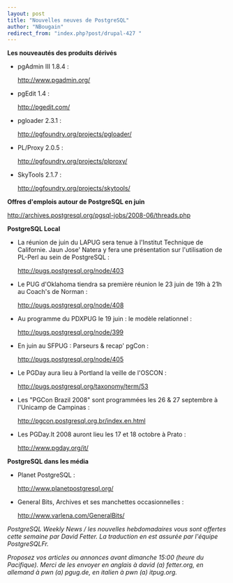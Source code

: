 ```yaml
---
layout: post
title: "Nouvelles neuves de PostgreSQL"
author: "NBougain"
redirect_from: "index.php?post/drupal-427 "
---
```




<strong>Les nouveautés des produits dérivés</strong>

<ul>

<li>pgAdmin III 1.8.4&nbsp;:

<a target="_blank" href="http://www.pgadmin.org/">http://www.pgadmin.org/</a></li>

<li>pgEdit 1.4&nbsp;:

<a target="_blank" href="http://pgedit.com/">http://pgedit.com/</a></li>

<li>pgloader 2.3.1&nbsp;:

<a target="_blank" href="http://pgfoundry.org/projects/pgloader/">http://pgfoundry.org/projects/pgloader/</a></li>

<li>PL/Proxy 2.0.5&nbsp;:

<a target="_blank" href="http://pgfoundry.org/projects/plproxy/">http://pgfoundry.org/projects/plproxy/</a></li>

<li>SkyTools 2.1.7&nbsp;:

<a target="_blank" href="http://pgfoundry.org/projects/skytools/">http://pgfoundry.org/projects/skytools/</a></li>

</ul>

<!--break-->

<p><strong>Offres d'emplois autour de PostgreSQL en juin</strong></p>

<p><a target="_blank" href="http://archives.postgresql.org/pgsql-jobs/2008-06/threads.php">http://archives.postgresql.org/pgsql-jobs/2008-06/threads.php</a></p>

<p><strong>PostgreSQL Local</strong></p>

<ul>

<li>La réunion de juin du LAPUG sera tenue à l'Institut Technique de Californie. Jaun Jose' Natera y fera une présentation sur l'utilisation de PL-Perl au sein de PostgreSQL&nbsp;:

<a target="_blank" href="http://pugs.postgresql.org/node/403">http://pugs.postgresql.org/node/403</a></li>

<li>Le PUG d'Oklahoma tiendra sa première réunion le 23 juin de 19h à 21h au Coach's de Norman&nbsp;:

<a target="_blank" href="http://pugs.postgresql.org/node/408">http://pugs.postgresql.org/node/408</a></li>

<li>Au programme du PDXPUG le 19 juin&nbsp;: le modèle relationnel&nbsp;:

<a target="_blank" href="http://pugs.postgresql.org/node/399">http://pugs.postgresql.org/node/399</a></li>

<li>En juin au SFPUG&nbsp;: Parseurs &amp; recap' pgCon&nbsp;:

<a target="_blank" href="http://pugs.postgresql.org/node/405">http://pugs.postgresql.org/node/405</a></li>

<li>Le PGDay aura lieu à Portland la veille de l'OSCON&nbsp;:

<a target="_blank" href="http://pugs.postgresql.org/taxonomy/term/53">http://pugs.postgresql.org/taxonomy/term/53</a></li>

<li>Les "PGCon Brazil 2008" sont programmées les 26 &amp; 27 septembre à l'Unicamp de Campinas&nbsp;:

<a target="_blank" href="http://pgcon.postgresql.org.br/index.en.html">http://pgcon.postgresql.org.br/index.en.html</a></li>

<li>Les PGDay.It 2008 auront lieu les 17 et 18 octobre à Prato&nbsp;:

<a target="_blank" href="http://www.pgday.org/it/">http://www.pgday.org/it/</a></li>

</ul>

<p><strong>PostgreSQL dans les média</strong></p>

<ul>

<li>Planet PostgreSQL&nbsp;:

<a target="_blank" href="http://www.planetpostgresql.org/">http://www.planetpostgresql.org/</a></li>

<li>General Bits, Archives et ses manchettes occasionnelles&nbsp;:

<a target="_blank" href="http://www.varlena.com/GeneralBits/">http://www.varlena.com/GeneralBits/</a></li>

</ul>

<p><em>PostgreSQL Weekly News / les nouvelles hebdomadaires vous sont offertes cette semaine par David Fetter. La traduction en est assurée par l'équipe PostgreSQLFr.</em></p>

<p><em>Proposez vos articles ou annonces avant dimanche 15:00 (heure du Pacifique). Merci de les envoyer en anglais à david (a) fetter.org, en allemand à pwn (a) pgug.de, en italien à pwn (a) itpug.org.</em></p>